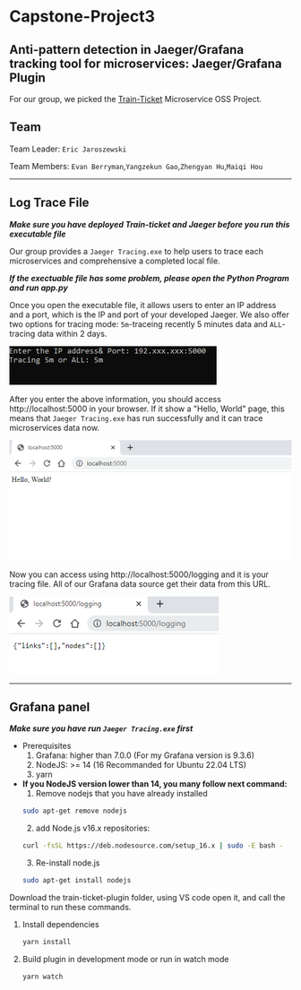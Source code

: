 # Capstone-Project3
##  Anti-pattern detection in Jaeger/Grafana tracking tool for microservices: Jaeger/Grafana Plugin
For our group, we picked the [Train-Ticket](https://github.com/FudanSELab/train-ticket) Microservice OSS Project.

## Team
Team Leader: `Eric Jaroszewski`

Team Members: `Evan Berryman`,`Yangzekun Gao`,`Zhengyan Hu`,`Maiqi Hou`

---
## Log Trace File
___Make sure you have deployed Train-ticket and Jaeger before you run this executable file___

Our group provides a `Jaeger Tracing.exe` to help users to trace each microservices and comprehensive a completed local file.

___If the exectuable file has some problem, please open the Python Program and run app.py___

Once you open the executable file, it allows users to enter an IP address and a port, which is the IP and port of your developed Jaeger.
We also offer two options for tracing mode: `5m`-traceing recently 5 minutes data and `ALL`-tracing data within 2 days.

![exefile](https://github.com/EJaro00/CapSP3-JaegerGrafana-Plugin/blob/main/IMG/1.png)

After you enter the above information, you should access http://localhost:5000 in your browser. If it show a "Hello, World" page, this means that `Jaeger Tracing.exe` has run successfully and it can trace microservices data now.

![exefile1](https://github.com/EJaro00/CapSP3-JaegerGrafana-Plugin/blob/main/IMG/2.png)

Now you can access using http://localhost:5000/logging and it is your tracing file. All of our Grafana data source get their data from this URL.

![exefile2](https://github.com/EJaro00/CapSP3-JaegerGrafana-Plugin/blob/main/IMG/3.png)

---
## Grafana panel
___Make sure you have run `Jaeger Tracing.exe` first___

* Prerequisites
    1. Grafana: higher than 7.0.0 (For my Grafana version is 9.3.6)
    2. NodeJS:  >= 14 (16 Recommanded for Ubuntu 22.04 LTS)
    3. yarn 
* **If you NodeJS version lower than 14, you many follow next command:**
    1. Remove nodejs that you have already installed
    ```bash
    sudo apt-get remove nodejs
    ```
    2. add Node.js v16.x repositories:
    ```bash
    curl -fsSL https://deb.nodesource.com/setup_16.x | sudo -E bash -
    ```
    3. Re-install node.js
     ```bash
    sudo apt-get install nodejs
    ```

Download the train-ticket-plugin folder, using VS code open it, and call the terminal to run these commands.
1. Install dependencies

   ```bash
   yarn install
   ```

2. Build plugin in development mode or run in watch mode

   ```bash
   yarn watch
   ```
